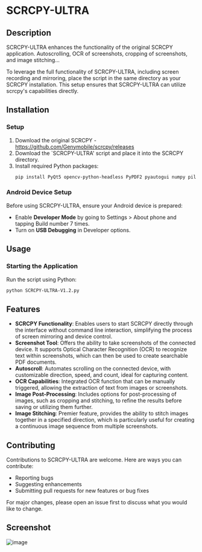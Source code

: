 # SCRCPY-ULTRA

## Description
SCRCPY-ULTRA enhances the functionality of the original SCRCPY application. Autoscrolling, OCR of screenshots, cropping of screenshots, and image stitching...

To leverage the full functionality of SCRCPY-ULTRA, including screen recording and mirroring, place the script in the same directory as your SCRCPY installation. 
This setup ensures that SCRCPY-ULTRA can utilize scrcpy's capabilities directly.

## Installation

### Setup
1. Download the original SCRCPY - https://github.com/Genymobile/scrcpy/releases
2. Download the `SCRCPY-ULTRA' script and place it into the SCRCPY directory.
4. Install required Python packages:
   ```sh
   pip install PyQt5 opencv-python-headless PyPDF2 pyautogui numpy pillow reportlab imagehash
   ```
   
### Android Device Setup
Before using SCRCPY-ULTRA, ensure your Android device is prepared:
- Enable **Developer Mode** by going to Settings > About phone and tapping Build number 7 times.
- Turn on **USB Debugging** in Developer options.

## Usage

### Starting the Application
Run the script using Python:
```sh
python SCRCPY-ULTRA-V1.2.py
```

## Features

- **SCRCPY Functionality**: Enables users to start SCRCPY directly through the interface without command line interaction, simplifying the process of screen mirroring and device control.
- **Screenshot Tool**: Offers the ability to take screenshots of the connected device. It supports Optical Character Recognition (OCR) to recognize text within screenshots, which can then be used to create searchable PDF documents.
- **Autoscroll**: Automates scrolling on the connected device, with customizable direction, speed, and count, ideal for capturing content.
- **OCR Capabilities**: Integrated OCR function that can be manually triggered, allowing the extraction of text from images or screenshots.
- **Image Post-Processing**: Includes options for post-processing of images, such as cropping and stitching, to refine the results before saving or utilizing them further.
- **Image Stitching**: Premier feature, provides the ability to stitch images together in a specified direction, which is particularly useful for creating a continuous image sequence from multiple screenshots.

## Contributing

Contributions to SCRCPY-ULTRA are welcome. Here are ways you can contribute:
- Reporting bugs
- Suggesting enhancements
- Submitting pull requests for new features or bug fixes

For major changes, please open an issue first to discuss what you would like to change.

## Screenshot
![image](https://github.com/maccheroncelli/SCRCPY-ULTRA/assets/154501937/2ad1eb8f-2668-481b-808d-ff9f9f9b1457)

